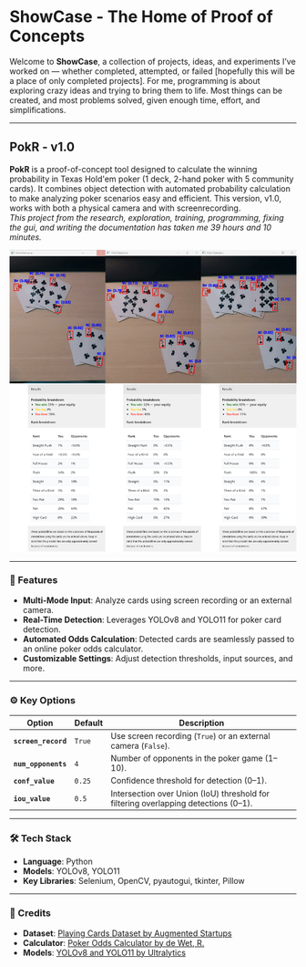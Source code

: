 # ShowCase - The Home of Proof of Concepts
Welcome to **ShowCase**, a collection of projects, ideas, and experiments I’ve worked on — whether completed, attempted, or failed [hopefully this will be a place of only completed projects]. For me, programming is about exploring crazy ideas and trying to bring them to life. Most things can be created, and most problems solved, given enough time, effort, and simplifications.

---

## PokR - v1.0
**PokR** is a proof-of-concept tool designed to calculate the winning probability in Texas Hold'em poker (1 deck, 2-hand poker with 5 community cards). It combines object detection with automated probability calculation to make analyzing poker scenarios easy and efficient. This version, v1.0, works with both a physical camera and with screenrecording.\
*This project from the research, exploration, training, programming, fixing the gui, and writing the documentation has taken me 39 hours and 10 minutes.*

<p align="center">
  <img src="INIT_GITHUB\PokR\Image_real_combined.png" title="Poker Card Detection" alt="Poker Card Detection" width="1000" />
</p>

---

### 🔑 Features
- **Multi-Mode Input**: Analyze cards using screen recording or an external camera.
- **Real-Time Detection**: Leverages YOLOv8 and YOLO11 for poker card detection.
- **Automated Odds Calculation**: Detected cards are seamlessly passed to an online poker odds calculator.
- **Customizable Settings**: Adjust detection thresholds, input sources, and more.

---

### ⚙️ Key Options
| **Option**          | **Default** | **Description**                                                                                  |
|----------------------|-------------|--------------------------------------------------------------------------------------------------|
| **`screen_record`** | `True`      | Use screen recording (`True`) or an external camera (`False`).                                   |
| **`num_opponents`** | `4`         | Number of opponents in the poker game (1–10).                                                   |
| **`conf_value`**    | `0.25`      | Confidence threshold for detection (0–1).                                                      |
| **`iou_value`**     | `0.5`       | Intersection over Union (IoU) threshold for filtering overlapping detections (0–1).             |

---

### 🛠️ Tech Stack
- **Language**: Python
- **Models**: YOLOv8, YOLO11
- **Key Libraries**: Selenium, OpenCV, pyautogui, tkinter, Pillow

---

### 📝 Credits
- **Dataset**: [Playing Cards Dataset by Augmented Startups](https://universe.roboflow.com/augmented-startups/playing-cards-ow27d)
- **Calculator**: [Poker Odds Calculator by de Wet, R.](https://www.omnicalculator.com/other/poker-odds)
- **Models**: [YOLOv8 and YOLO11 by Ultralytics](https://github.com/ultralytics/ultralytics)
